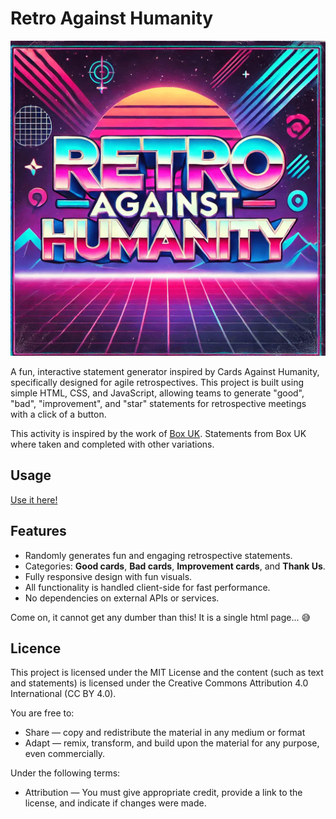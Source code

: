 # Retro Against Humanity

![Retro Against Humanity](./retroagainsthumanity.png)

A fun, interactive statement generator inspired by Cards Against Humanity, specifically designed for agile retrospectives. 
This project is built using simple HTML, CSS, and JavaScript, allowing teams to generate "good", "bad", "improvement", and "star" statements for retrospective meetings with a click of a button.

This activity is inspired by the work of [Box UK](https://www.boxuk.com/insight/retros-against-humanity/).
Statements from Box UK where taken and completed with other variations.

## Usage

[Use it here!](https://cesarmiguel85.github.io/RetroAgainstHumanity/)

## Features

- Randomly generates fun and engaging retrospective statements.
- Categories: **Good cards**, **Bad cards**, **Improvement cards**, and **Thank Us**.
- Fully responsive design with fun visuals.
- All functionality is handled client-side for fast performance.
- No dependencies on external APIs or services.

Come on, it cannot get any dumber than this! It is a single html page... 😅

## Licence

This project is licensed under the MIT License and the content (such as text and statements) is licensed under the Creative Commons Attribution 4.0 International (CC BY 4.0).

You are free to:
- Share — copy and redistribute the material in any medium or format
- Adapt — remix, transform, and build upon the material for any purpose, even commercially.

Under the following terms:
- Attribution — You must give appropriate credit, provide a link to the license, and indicate if changes were made.
